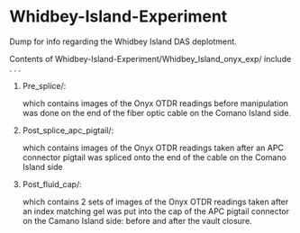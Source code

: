# Whidbey-Island-Experiment
Dump for info regarding the Whidbey Island DAS deplotment.

Contents of Whidbey-Island-Experiment/Whidbey_Island_onyx_exp/ include . . .

1) Pre_splice/:

      which contains images of the Onyx OTDR readings before manipulation was done on the end of the fiber optic cable on the Comano Island side.
      
2) Post_splice_apc_pigtail/:

      which contains images of the Onyx OTDR readings taken after an APC connector pigtail was spliced onto the end of the cable on the Comano Island side
      
3) Post_fluid_cap/:

      which contains 2 sets of images of the Onyx OTDR readings taken after an index matching gel was put into the cap of the APC pigtail connector on the Camano Island       side: before and after the vault closure.
